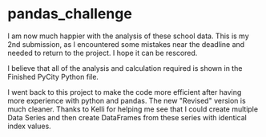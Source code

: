 # pandas_challenge

I am now much happier with the analysis of these school data.  This is my 2nd submission, as I encountered some mistakes near the deadline and needed to return to the project.  I hope it can be rescored.

I believe that all of the analysis and calculation required is shown in the Finished PyCity Python file.

I went back to this project to make the code more efficient after having more experience with python and pandas.  The new "Revised" version is much cleaner.  Thanks to Kelli for helping me see that I could create multiple Data Series and then create DataFrames from these series with identical index values.